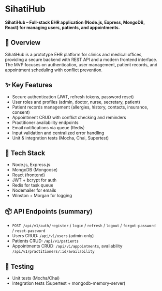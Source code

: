 # SihatiHub

**SihatiHub – Full-stack EHR application (Node.js, Express, MongoDB, React) for managing users, patients, and appointments.**

## 🚀 Overview

SihatiHub is a prototype EHR platform for clinics and medical offices, providing a secure backend with REST API and a modern frontend interface. The MVP focuses on authentication, user management, patient records, and appointment scheduling with conflict prevention.

## ✨ Key Features

* Secure authentication (JWT, refresh tokens, password reset)
* User roles and profiles (admin, doctor, nurse, secretary, patient)
* Patient records management (allergies, history, contacts, insurance, consent)
* Appointment CRUD with conflict checking and reminders
* Practitioner availability endpoints
* Email notifications via queue (Redis)
* Input validation and centralized error handling
* Unit & integration tests (Mocha, Chai, Supertest)

## 🧩 Tech Stack

* Node.js, Express.js
* MongoDB (Mongoose)
* React (frontend)
* JWT + bcrypt for auth
* Redis for task queue
* Nodemailer for emails
* Winston + Morgan for logging

## 📦 API Endpoints (summary)

* `POST /api/v1/auth/register` / `login` / `refresh` / `logout` / `forgot-password` / `reset-password`
* Users CRUD: `/api/v1/users` (admin only)
* Patients CRUD: `/api/v1/patients`
* Appointments CRUD: `/api/v1/appointments`, availability `/api/v1/practitioners/:id/availability`

## 🧪 Testing

* Unit tests (Mocha/Chai)
* Integration tests (Supertest + mongodb-memory-server)